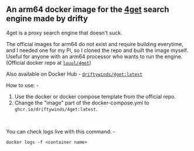 ## An arm64 docker image for the [4get](https://git.lolcat.ca/lolcat/4get) search engine made by drifty

4get is a proxy search engine that doesn't suck.

The official images for arm64 do not exist and require building everytime, and I needed one for my Pi, so I cloned the repo and built the image myself. Useful for anyone with an arm64 processor who wants to run the engine. (Official docker repo at [```luuul/4get```](https://hubgw.docker.com/r/luuul/4get/tags))

Also available on Docker Hub - [```driftywinds/4get:latest```](https://hub.docker.com/repository/docker/driftywinds/4get/general)

How to use: - 

1. Use the docker or docker compose template from the official repo.
3. Change the "image" part of the docker-compose.yml to ```ghcr.io/driftywinds/4get:latest```.

<br>

You can check logs live with this command: - 
```
docker logs -f <container name>
```
